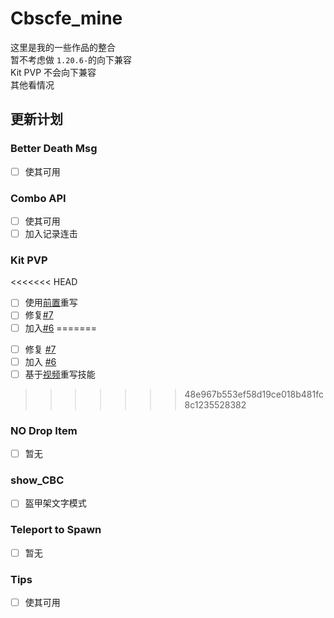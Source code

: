 # Cbscfe_mine

这里是我的一些作品的整合\
暂不考虑做 `1.20.6-`的向下兼容\
Kit PVP 不会向下兼容\
其他看情况

## 更新计划

### Better Death Msg

* [ ] 使其可用

### Combo API

* [ ] 使其可用
* [ ] 加入记录连击

### Kit PVP

<<<<<<< HEAD
- [ ] 使用[前置](https://modrinth.com/datapack/gens-data-api)重写
- [ ] 修复[#7](https://github.com/BarbTurnip437/Cbscfe_mine/issues/7)
- [ ] 加入[#6](https://github.com/BarbTurnip437/Cbscfe_mine/issues/6)
=======
* [ ] 修复 [#7](https://github.com/BarbTurnip437/Cbscfe_mine/issues/7)
* [ ] 加入 [#6](https://github.com/BarbTurnip437/Cbscfe_mine/issues/6)
* [ ] 基于[视频](https://www.bilibili.com/video/BV1yxApeNEnC)重写技能
>>>>>>> 48e967b553ef58d19ce018b481fc8c1235528382

### NO Drop Item

* [ ] 暂无

### show_CBC

* [ ] 盔甲架文字模式

### Teleport to Spawn

* [ ] 暂无

### Tips

* [ ] 使其可用
